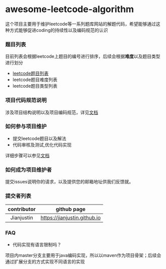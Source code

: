 # awesome-leetcode-algorithm

这个项目主要用于维护leetcode等一系列题库网站的解题代码，希望能够通过这种方式能够促进coding的持续性以及编码规范的认识

### 题目列表

目前列表会根据leetcode上题目的编号进行排序，后续会根据**难度**以及题目类型进行划分

* [leetcode题目列表](./docs/questionlist/numberlist.md)
* leetcode题目难度列表
* leetcode题目类型列表

### 项目代码规范说明

涉及项目结构说明以及项目编码规范，详见[文档](./docs/codestandard.md)

### 如何参与项目维护

* 提交leetcode题目以及解法
* 代码审核及测试,优化代码实现

详细步骤可以参见[文档](./docs/contributor-guide.md)

### 如何成为项目维护者

提交issues说明你的请求，以及提供您的邮箱地址供我们反馈就。   

### 提交者列表



| contributor |         github page          |
| :---------: | :--------------------------: |
| Jianjustin  | https://jianjustin.github.io |

### FAQ

* 代码实现有语言限制吗？

项目内master分支主要用于java编码实现，所以以maven作为项目骨架；后续会通过扩展分支的方式实现不同语言的实现





